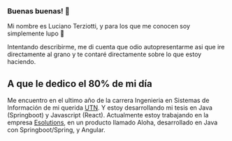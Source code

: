 ### Buenas buenas! 👋
Mi nombre es Luciano Terziotti, y para los que me conocen soy simplemente lupo 🐺 

Intentando describirme, me di cuenta que odio autopresentarme asi que ire directamente al grano y te contaré directamente sobre lo que estoy haciendo. 

## A que le dedico el 80% de mi día 

Me encuentro en el ultimo año de la carrera Ingenieria en Sistemas de Información de mi querida [UTN](https://www.frc.utn.edu.ar/). Y estoy desarrollando mi tesis en Java (Springboot) y Javascript (React).
Actualmente estoy trabajando en la empresa [Esolutions](https://www.esolutions.com.ar/web/), en un producto llamado Aloha, desarrollado en Java con Springboot/Spring, y Angular.
